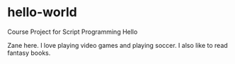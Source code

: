 # hello-world
Course Project for Script Programming
Hello

Zane here. I love playing video games and playing soccer. I also like to read fantasy books.
